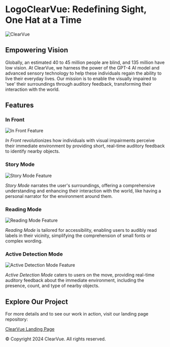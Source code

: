 # LogoClearVue: Redefining Sight, One Hat at a Time

![ClearVue](https://github.com/GloverTheProgrammer/ClearVue/assets/117209189/578a8c82-ff94-442d-acab-30aa8d175561)



## Empowering Vision

Globally, an estimated 40 to 45 million people are blind, and 135 million have low vision. At ClearVue, we harness the power of the GPT-4 AI model and advanced sensory technology to help these individuals regain the ability to live their everyday lives. Our mission is to enable the visually impaired to 'see' their surroundings through auditory feedback, transforming their interaction with the world.

## Features

### In Front
![In Front Feature](https://github.com/GloverTheProgrammer/ClearVue/assets/117209189/027be7ee-4ade-458f-ac18-38ed37edbb0c)


*In Front* revolutionizes how individuals with visual impairments perceive their immediate environment by providing short, real-time auditory feedback to identify nearby objects.

### Story Mode
![Story Mode Feature](https://github.com/GloverTheProgrammer/ClearVue/assets/117209189/2e6b903f-f674-4a68-a91e-c231afac473c)


*Story Mode* narrates the user's surroundings, offering a comprehensive understanding and enhancing their interaction with the world, like having a personal narrator for the environment around them.

### Reading Mode
![Reading Mode Feature](https://github.com/GloverTheProgrammer/ClearVue/assets/117209189/d7269355-b34a-4172-84de-0fcf61619e7a)


*Reading Mode* is tailored for accessibility, enabling users to audibly read labels in their vicinity, simplifying the comprehension of small fonts or complex wording.

### Active Detection Mode
![Active Detection Mode Feature](https://github.com/GloverTheProgrammer/ClearVue/assets/117209189/56cc3438-b73d-4807-a2c0-021355278d64)


*Active Detection Mode* caters to users on the move, providing real-time auditory feedback about the immediate environment, including the presence, count, and type of nearby objects.

## Explore Our Project

For more details and to see our work in action, visit our landing page repository:

[ClearVue Landing Page](https://clearvue.tech)

© Copyright 2024 ClearVue. All rights reserved.

